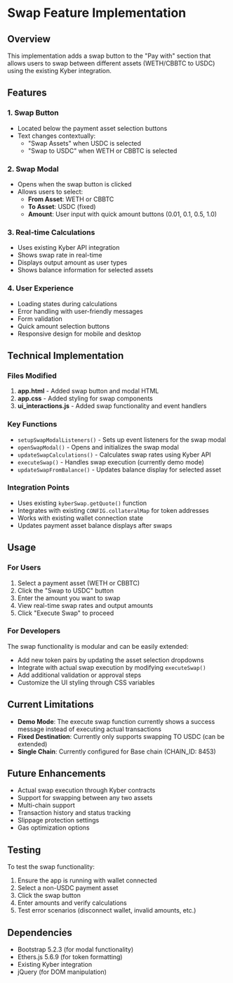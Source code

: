 # Swap Feature Implementation

## Overview
This implementation adds a swap button to the "Pay with" section that allows users to swap between different assets (WETH/CBBTC to USDC) using the existing Kyber integration.

## Features

### 1. Swap Button
- Located below the payment asset selection buttons
- Text changes contextually:
  - "Swap Assets" when USDC is selected
  - "Swap to USDC" when WETH or CBBTC is selected

### 2. Swap Modal
- Opens when the swap button is clicked
- Allows users to select:
  - **From Asset**: WETH or CBBTC
  - **To Asset**: USDC (fixed)
  - **Amount**: User input with quick amount buttons (0.01, 0.1, 0.5, 1.0)

### 3. Real-time Calculations
- Uses existing Kyber API integration
- Shows swap rate in real-time
- Displays output amount as user types
- Shows balance information for selected assets

### 4. User Experience
- Loading states during calculations
- Error handling with user-friendly messages
- Form validation
- Quick amount selection buttons
- Responsive design for mobile and desktop

## Technical Implementation

### Files Modified
1. **app.html** - Added swap button and modal HTML
2. **app.css** - Added styling for swap components
3. **ui_interactions.js** - Added swap functionality and event handlers

### Key Functions
- `setupSwapModalListeners()` - Sets up event listeners for the swap modal
- `openSwapModal()` - Opens and initializes the swap modal
- `updateSwapCalculations()` - Calculates swap rates using Kyber API
- `executeSwap()` - Handles swap execution (currently demo mode)
- `updateSwapFromBalance()` - Updates balance display for selected asset

### Integration Points
- Uses existing `kyberSwap.getQuote()` function
- Integrates with existing `CONFIG.collateralMap` for token addresses
- Works with existing wallet connection state
- Updates payment asset balance displays after swaps

## Usage

### For Users
1. Select a payment asset (WETH or CBBTC)
2. Click the "Swap to USDC" button
3. Enter the amount you want to swap
4. View real-time swap rates and output amounts
5. Click "Execute Swap" to proceed

### For Developers
The swap functionality is modular and can be easily extended:
- Add new token pairs by updating the asset selection dropdowns
- Integrate with actual swap execution by modifying `executeSwap()`
- Add additional validation or approval steps
- Customize the UI styling through CSS variables

## Current Limitations
- **Demo Mode**: The execute swap function currently shows a success message instead of executing actual transactions
- **Fixed Destination**: Currently only supports swapping TO USDC (can be extended)
- **Single Chain**: Currently configured for Base chain (CHAIN_ID: 8453)

## Future Enhancements
- Actual swap execution through Kyber contracts
- Support for swapping between any two assets
- Multi-chain support
- Transaction history and status tracking
- Slippage protection settings
- Gas optimization options

## Testing
To test the swap functionality:
1. Ensure the app is running with wallet connected
2. Select a non-USDC payment asset
3. Click the swap button
4. Enter amounts and verify calculations
5. Test error scenarios (disconnect wallet, invalid amounts, etc.)

## Dependencies
- Bootstrap 5.2.3 (for modal functionality)
- Ethers.js 5.6.9 (for token formatting)
- Existing Kyber integration
- jQuery (for DOM manipulation)
